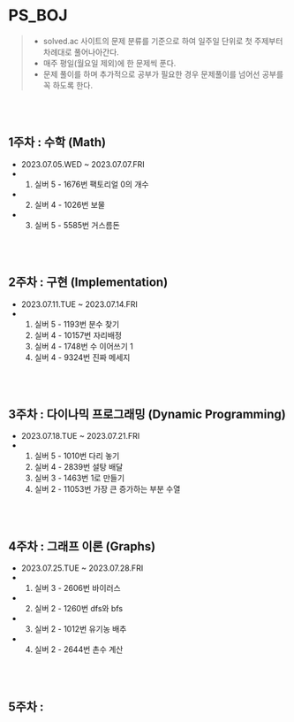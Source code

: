 # PS_BOJ

> - solved.ac 사이트의 문제 분류를 기준으로 하여 일주일 단위로 첫 주제부터 차례대로 풀어나아간다.  
> - 매주 평일(월요일 제외)에 한 문제씩 푼다.  
> - 문제 풀이를 하며 추가적으로 공부가 필요한 경우 문제풀이를 넘어선 공부를 꼭 하도록 한다.  

<br>
<br>

## 1주차 : 수학 (Math)
- 2023.07.05.WED ~ 2023.07.07.FRI
- 1) 실버 5 - 1676번 팩토리얼 0의 개수
- 2) 실버 4 - 1026번 보물
- 3) 실버 5 - 5585번 거스름돈

<br>
<br>

## 2주차 : 구현 (Implementation)
- 2023.07.11.TUE ~ 2023.07.14.FRI
- 1) 실버 5 - 1193번 분수 찾기
  2) 실버 4 - 10157번 자리배정
  3) 실버 4 - 1748번 수 이어쓰기 1
  4) 실버 4 - 9324번 진짜 메세지

<br>
<br>

## 3주차 : 다이나믹 프로그래밍 (Dynamic Programming)
- 2023.07.18.TUE ~ 2023.07.21.FRI
- 1) 실버 5 - 1010번 다리 놓기
  2) 실버 4 - 2839번 설탕 배달
  3) 실버 3 - 1463번 1로 만들기
  4) 실버 2 - 11053번 가장 큰 증가하는 부분 수열

<br>
<br>

## 4주차 : 그래프 이론 (Graphs)
- 2023.07.25.TUE ~ 2023.07.28.FRI
- 1) 실버 3 - 2606번 바이러스
- 2) 실버 2 - 1260번 dfs와 bfs
- 3) 실버 2 - 1012번 유기농 배추
- 4) 실버 2 - 2644번 촌수 계산

<br>
<br>

## 5주차 : 
